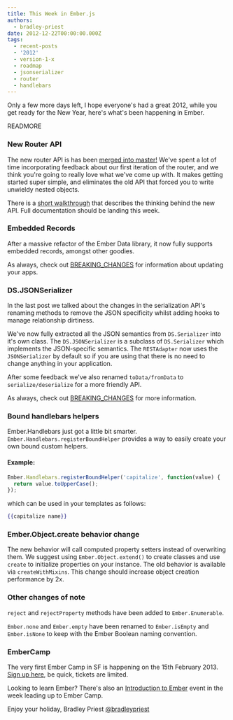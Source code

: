```yaml
---
title: This Week in Ember.js
authors:
  - bradley-priest
date: 2012-12-22T00:00:00.000Z
tags:
  - recent-posts
  - '2012'
  - version-1-x
  - roadmap
  - jsonserializer
  - router
  - handlebars
---
```



Only a few more days left, I hope everyone's had a great 2012,
while you get ready for the New Year, here's what's been happening in Ember.

READMORE

### New Router API

The new router API is has been [merged into
master!](https://github.com/emberjs/ember.js/commit/44b23dcf245b0fffdeb29f9f8a5d1bbdc9eb7690)
We've spent a lot of time incorporating feedback about our first
iteration of the router, and we think you're going to really love what
we've come up with. It makes getting started super simple, and
eliminates the old API that forced you to write unwieldy nested objects.

There is a [short walkthrough](https://gist.github.com/3981133) that
describes the thinking behind the new API. Full documentation should be
landing this week.

### Embedded Records

After a massive refactor of the Ember Data library, it now fully
supports embedded records, amongst other goodies.

As always, check out [BREAKING_CHANGES](https://github.com/emberjs/data/blob/master/BREAKING_CHANGES.md)
for information about updating your apps.

### DS.JSONSerializer
In the last post we talked about the changes in the serialization API's renaming methods
to remove the JSON specificity whilst adding hooks to manage relationship dirtiness.

We've now fully extracted all the JSON semantics from `DS.Serializer` into it's own class.
The `DS.JSONSerializer` is a subclass of `DS.Serializer` which implements
the JSON-specific semantics. The `RESTAdapter` now uses the `JSONSerializer` by
default so if you are using that there is no need to change anything in your application.

After some feedback we've also renamed `toData/fromData` to `serialize/deserialize`
for a more friendly API.

As always, check out [BREAKING_CHANGES](https://github.com/emberjs/data/blob/master/BREAKING_CHANGES.md)
for more information.

### Bound handlebars helpers

Ember.Handlebars just got a little bit smarter. `Ember.Handlebars.registerBoundHelper`
provides a way to easily create your own bound custom helpers.

#### Example:

```javascript
Ember.Handlebars.registerBoundHelper('capitalize', function(value) {
  return value.toUpperCase();
});
```

which can be used in your templates as follows:

```handlebars
{{capitalize name}}
```

### Ember.Object.create behavior change

The new behavior will call computed property setters instead of overwriting them.
We suggest using `Ember.Object.extend()` to create classes and use `create` to initialize
properties on your instance. The old behavior is available via `createWithMixins`.
This change should increase object creation performance by 2x.

### Other changes of note
`reject` and `rejectProperty` methods have been added to `Ember.Enumerable`.

`Ember.none` and `Ember.empty` have been renamed to `Ember.isEmpty` and `Ember.isNone`
to keep with the Ember Boolean naming convention.


### EmberCamp

The very first Ember Camp in SF is happening on the 15th February 2013.
[Sign up here](https://tito.io/tilde/ember-camp-2013), be quick, tickets are limited.

Looking to learn Ember? There's also an [Introduction to Ember](http://www.embertraining.com/)
event in the week leading up to Ember Camp.

Enjoy your holiday,
Bradley Priest
[@bradleypriest](https://twitter.com/bradleypriest)
